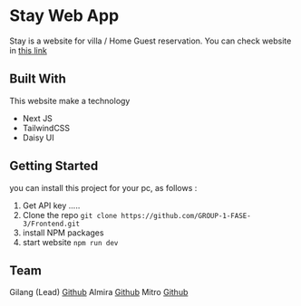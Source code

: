 # Stay Web App
Stay is a website for villa / Home Guest reservation.
You can check website in [this link](https://stay-app.netlify.app/)

## Built With
This website make a technology
- Next JS
- TailwindCSS
- Daisy UI

## Getting Started
you can install this project for your pc, as follows :
1. Get API key .....
2. Clone the repo
    `git clone https://github.com/GROUP-1-FASE-3/Frontend.git`
3. install NPM packages
4. start website
    `npm run dev`


## Team
Gilang (Lead) [Github](https://github.com/gilangsup)
Almira [Github](https://github.com/Almiramahsa)
Mitro [Github](https://github.com/mitro-ubaidillah)